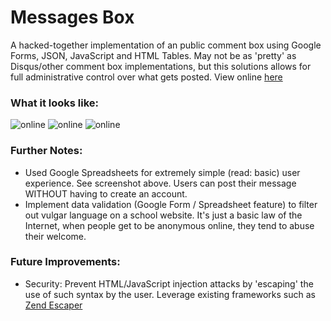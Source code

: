 # Messages Box
A hacked-together implementation of an public comment box using Google Forms, JSON, JavaScript and HTML Tables. May not be as 'pretty' as Disqus/other comment box implementations, but this solutions allows for full administrative control over what gets posted. View online [here](http://iasas.jisedu.or.id/basketball/fans.html)

### What it looks like:
![online](https://github.com/pjoneja/Portfolio-Showcase/blob/master/Fan%20Messages/MessagesBox.png)
![online](https://github.com/pjoneja/Portfolio-Showcase/blob/master/Fan%20Messages/GoogleForm.png)
![online](https://github.com/pjoneja/Portfolio-Showcase/blob/master/Fan%20Messages/Data%20Validation.png)

### Further Notes:
* Used Google Spreadsheets for extremely simple (read: basic) user experience. See screenshot above. Users can post their message WITHOUT having to create an account.
* Implement data validation (Google Form / Spreadsheet feature) to filter out vulgar language on a school website. It's just a basic law of the Internet, when people get to be anonymous online, they tend to abuse their welcome.

### Future Improvements:
* Security: Prevent HTML/JavaScript injection attacks by 'escaping' the use of such syntax by the user. Leverage existing frameworks such as [Zend Escaper](http://framework.zend.com/manual/current/en/modules/zend.escaper.escaping-javascript.html)
